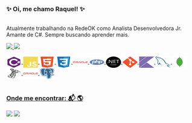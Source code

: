 ### :sparkles: Oi, me chamo Raquel! :sparkles:

<br>Atualmente trabalhando na RedeOK como Analista Desenvolvedora Jr. Amante de C#. Sempre buscando aprender mais.
<br>
<div>
  <a href="https://github.com/rqlalvs">
  <img height="120em" src="https://github-readme-stats.vercel.app/api?username=rqlalvs&count_private=true&show_icons=true&theme=omni&include_all_commits=true"/>
  <img height="120em" src="https://github-readme-stats.vercel.app/api/top-langs/?username=rqlalvs&layout=compact&theme=omni"/>
</div>
  
<div style="display: inline_block"><br>
  <img align="center" alt="Raquel-C#" height="30" width="40" src="https://raw.githubusercontent.com/devicons/devicon/master/icons/csharp/csharp-plain.svg">
  <img align="center" alt="Raquel-Js" height="30" width="40" src="https://raw.githubusercontent.com/devicons/devicon/master/icons/javascript/javascript-plain.svg">
  <img align="center" alt="Raquel-HTML" height="30" width="40" src="https://raw.githubusercontent.com/devicons/devicon/master/icons/html5/html5-original.svg">
  <img align="center" alt="Raquel-CSS" height="30" width="40" src="https://raw.githubusercontent.com/devicons/devicon/master/icons/css3/css3-original.svg"> 
  <img align="center" alt="Raquel-oracle" height="30" width="40" src="https://raw.githubusercontent.com/devicons/devicon/master/icons/oracle/oracle-original.svg">
  <img align="center" alt="Raquel-php" height="30" width="40" src="https://raw.githubusercontent.com/devicons/devicon/master/icons/php/php-plain.svg">
  <img align="center" alt="Raquel-dotnet" height="30" width="40" src="https://raw.githubusercontent.com/devicons/devicon/master/icons/dotnetcore/dotnetcore-plain.svg">
  <img align="center" alt="Raquel-Git" height="30" width="40" src="https://raw.githubusercontent.com/devicons/devicon/master/icons/git/git-plain.svg"> 
  <img align="center" alt="Raquel-kt" height="30" width="40" src="https://raw.githubusercontent.com/devicons/devicon/master/icons/kotlin/kotlin-plain.svg">
  <img align="center" alt="Raquel-MySQL" height="30" width="40" src="https://github.com/devicons/devicon/blob/master/icons/mysql/mysql-plain.svg">
  <img align="center" alt="Raquel-MongoDB" height="30" width="40" src="https://github.com/devicons/devicon/blob/master/icons/mongodb/mongodb-plain.svg">
  <img align="center" alt="Raquel-Microsoft SQL Server" height="30" width="40" src="https://github.com/devicons/devicon/blob/master/icons/microsoftsqlserver/microsoftsqlserver-plain.svg">
  <img align="center" alt="Raquel-Oracle DB" height="30" width="40" src="https://github.com/devicons/devicon/blob/master/icons/oracle/oracle-original.svg">
  <img align="center" alt="Raquel-PostgreSQL" height="30" width="40" src="https://github.com/devicons/devicon/blob/master/icons/postgresql/postgresql-plain.svg">
  
</div>

</div>

<br> 

### Onde me encontrar: :mailbox_with_mail: :earth_americas:

<a href = "mailto:0709.raquelalves3753@gmail.com"><img src="https://img.shields.io/badge/-Gmail-%23333?style=for-the-badge&logo=gmail&logoColor=white" target="_blank"></a>
<a href="https://www.linkedin.com/in/raquel-alves-86112b211/" target="_blank"><img src="https://img.shields.io/badge/LinkedIn-0077B5?style=for-the-badge&logo=linkedin&logoColor=white" target="_blank"></a>

